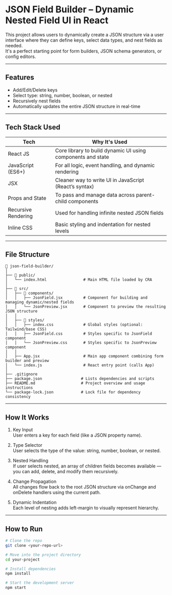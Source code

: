 # JSON Field Builder – Dynamic Nested Field UI in React

This project allows users to dynamically create a JSON structure via a user interface where they can define keys, select data types, and nest fields as needed.  
It's a perfect starting point for form builders, JSON schema generators, or config editors.

---

## Features

- Add/Edit/Delete keys
- Select type: string, number, boolean, or nested
- Recursively nest fields
- Automatically updates the entire JSON structure in real-time

---

## Tech Stack Used

| Tech                 | Why It's Used                                                                 |
|----------------------|--------------------------------------------------------------------------------|
| React JS            | Core library to build dynamic UI using components and state                    |
| JavaScript (ES6+)   | For all logic, event handling, and dynamic rendering                           |
| JSX                 | Cleaner way to write UI in JavaScript (React’s syntax)                         |
| Props and State     | To pass and manage data across parent-child components                         |
| Recursive Rendering | Used for handling infinite nested JSON fields                                  |
| Inline CSS          | Basic styling and indentation for nested levels                                |


---

## File Structure
```
📁 json-field-builder/
│
├── 📁 public/
│   └── index.html                # Main HTML file loaded by CRA
│
├── 📁 src/
│   ├── 📁 components/
│   │   ├── JsonField.jsx         # Component for building and managing dynamic/nested fields
│   │   └── JsonPreview.jsx       # Component to preview the resulting JSON structure
│   │
│   ├── 📁 styles/
│   │   ├── index.css             # Global styles (optional: Tailwind/base CSS)
│   │   ├── JsonField.css         # Styles specific to JsonField component
│   │   └── JsonPreview.css       # Styles specific to JsonPreview component
│   │
│   ├── App.jsx                   # Main app component combining form builder and preview
│   └── index.js                  # React entry point (calls App)
│
├── .gitignore
├── package.json                 # Lists dependencies and scripts
├── README.md                    # Project overview and usage instructions
└── package-lock.json            # Lock file for dependency consistency

```
---

## How It Works

1. Key Input  
   User enters a key for each field (like a JSON property name).

2. Type Selector  
   User selects the type of the value: string, number, boolean, or nested.

3. Nested Handling  
   If user selects nested, an array of children fields becomes available — you can add, delete, and modify them recursively.

4. Change Propagation  
   All changes flow back to the root JSON structure via onChange and onDelete handlers using the current path.

5. Dynamic Indentation  
   Each level of nesting adds left-margin to visually represent hierarchy.

---

## How to Run

```bash
# Clone the repo
git clone <your-repo-url>

# Move into the project directory
cd your-project

# Install dependencies
npm install

# Start the development server
npm start
